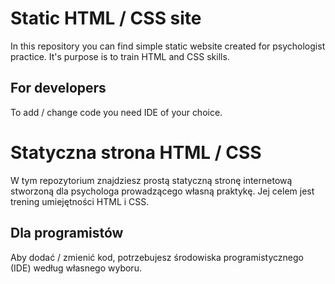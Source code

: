 # Static HTML / CSS site

In this repository you can find simple static website created for psychologist practice. It's purpose is to train HTML and CSS skills.

## For developers

To add / change code you need IDE of your choice.

# Statyczna strona HTML / CSS

W tym repozytorium znajdziesz prostą statyczną stronę internetową stworzoną dla psychologa prowadzącego własną praktykę. Jej celem jest trening umiejętności HTML i CSS.

## Dla programistów

Aby dodać / zmienić kod, potrzebujesz środowiska programistycznego (IDE) według własnego wyboru.
